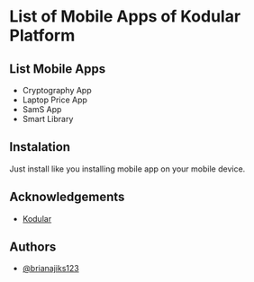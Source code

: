 # List of Mobile Apps of Kodular Platform

## List Mobile Apps

- Cryptography App
- Laptop Price App
- SamS App
- Smart Library

## Instalation
Just install like you installing mobile app on your mobile device.

## Acknowledgements

 - [Kodular](https://docs.kodular.io/)

## Authors

- [@brianajiks123](https://www.github.com/brianajiks123)
